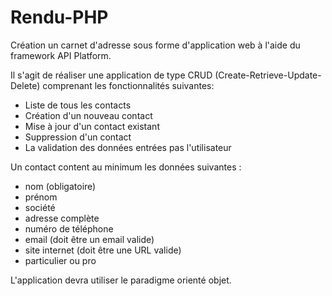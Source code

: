 # Rendu-PHP
Création un carnet d'adresse sous forme d'application web à l'aide du framework API Platform.

Il s'agit de réaliser une application de type CRUD (Create-Retrieve-Update-Delete) comprenant les fonctionnalités suivantes:
  - Liste de tous les contacts
  - Création d'un nouveau contact
  - Mise à jour d'un contact existant
  - Suppression d'un contact
  - La validation des données entrées pas l'utilisateur

Un contact content au minimum les données suivantes :
  - nom (obligatoire)
  - prénom
  - société
  - adresse complète
  - numéro de téléphone
  - email (doit être un email valide)
  - site internet (doit être une URL valide)
  - particulier ou pro
  
L'application devra utiliser le paradigme orienté objet.

